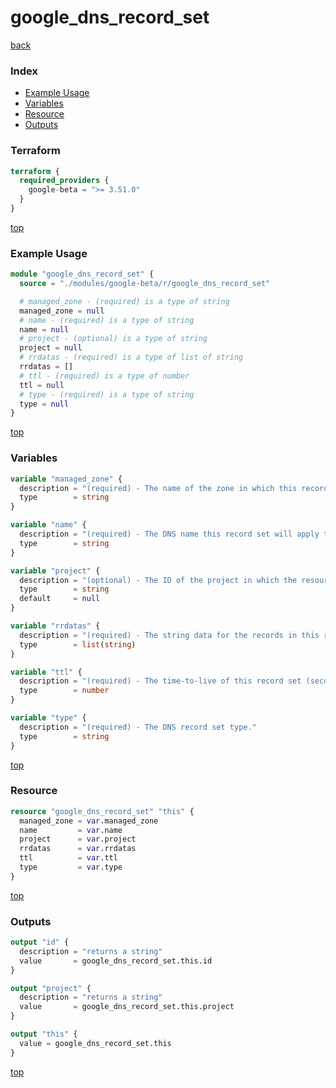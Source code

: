 # google_dns_record_set

[back](../google-beta.md)

### Index

- [Example Usage](#example-usage)
- [Variables](#variables)
- [Resource](#resource)
- [Outputs](#outputs)

### Terraform

```terraform
terraform {
  required_providers {
    google-beta = ">= 3.51.0"
  }
}
```

[top](#index)

### Example Usage

```terraform
module "google_dns_record_set" {
  source = "./modules/google-beta/r/google_dns_record_set"

  # managed_zone - (required) is a type of string
  managed_zone = null
  # name - (required) is a type of string
  name = null
  # project - (optional) is a type of string
  project = null
  # rrdatas - (required) is a type of list of string
  rrdatas = []
  # ttl - (required) is a type of number
  ttl = null
  # type - (required) is a type of string
  type = null
}
```

[top](#index)

### Variables

```terraform
variable "managed_zone" {
  description = "(required) - The name of the zone in which this record set will reside."
  type        = string
}

variable "name" {
  description = "(required) - The DNS name this record set will apply to."
  type        = string
}

variable "project" {
  description = "(optional) - The ID of the project in which the resource belongs. If it is not provided, the provider project is used."
  type        = string
  default     = null
}

variable "rrdatas" {
  description = "(required) - The string data for the records in this record set whose meaning depends on the DNS type. For TXT record, if the string data contains spaces, add surrounding \\\" if you don't want your string to get split on spaces. To specify a single record value longer than 255 characters such as a TXT record for DKIM, add \\\"\\\" inside the Terraform configuration string (e.g. \"first255characters\\\"\\\"morecharacters\")."
  type        = list(string)
}

variable "ttl" {
  description = "(required) - The time-to-live of this record set (seconds)."
  type        = number
}

variable "type" {
  description = "(required) - The DNS record set type."
  type        = string
}
```

[top](#index)

### Resource

```terraform
resource "google_dns_record_set" "this" {
  managed_zone = var.managed_zone
  name         = var.name
  project      = var.project
  rrdatas      = var.rrdatas
  ttl          = var.ttl
  type         = var.type
}
```

[top](#index)

### Outputs

```terraform
output "id" {
  description = "returns a string"
  value       = google_dns_record_set.this.id
}

output "project" {
  description = "returns a string"
  value       = google_dns_record_set.this.project
}

output "this" {
  value = google_dns_record_set.this
}
```

[top](#index)